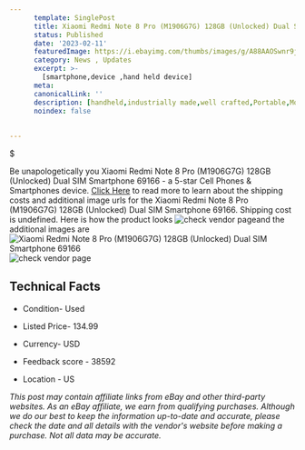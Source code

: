```yaml
---
      template: SinglePost
      title: Xiaomi Redmi Note 8 Pro (M1906G7G) 128GB (Unlocked) Dual SIM Smartphone 69166
      status: Published
      date: '2023-02-11'
      featuredImage: https://i.ebayimg.com/thumbs/images/g/A88AAOSwnr9j3nXG/s-l225.jpg
      category: News , Updates
      excerpt: >-
        [smartphone,device ,hand held device]
      meta:
      canonicalLink: ''
      description: [handheld,industrially made,well crafted,Portable,Mobile,Compact,Convenient,Lightweight,Maneuverable,Man-portable,Miniature,Carriable,Hand-held,Light,Holdable,Transportable,Mobile device,Pocket-sized,On-the-go,Wireless,Cordless,Compact size,Convenient size, smartphone,device ,hand held device]
      noindex: false
      
        
---
```

$

Be unapologetically you Xiaomi Redmi Note 8 Pro (M1906G7G) 128GB (Unlocked) Dual SIM Smartphone 69166 - a 5-star Cell Phones & Smartphones device. [Click Here](https://www.ebay.com/itm/144930469841?hash=item21be8777d1%3Ag%3AA88AAOSwnr9j3nXG&mkevt=1&mkcid=1&mkrid=711-53200-19255-0&campid=%253CePNCampaignId%253E&customid=%253CreferenceId%253E&toolid=10049) to read more to learn about the shipping costs and additional image urls for the Xiaomi Redmi Note 8 Pro (M1906G7G) 128GB (Unlocked) Dual SIM Smartphone 69166. Shipping cost is undefined. Here is how the product looks ![check vendor page](https://i.ebayimg.com/thumbs/images/g/A88AAOSwnr9j3nXG/s-l225.jpg)and the additional images are![Xiaomi Redmi Note 8 Pro (M1906G7G) 128GB (Unlocked) Dual SIM Smartphone 69166](https://i.ebayimg.com/images/g/A88AAOSwnr9j3nXG/s-l1600.jpg)![check vendor page](https://origin-galleryplus.ebayimg.com/ws/web/144930469841_2_0_1/225x225.jpg,https://origin-galleryplus.ebayimg.com/ws/web/144930469841_3_0_1/225x225.jpg,https://origin-galleryplus.ebayimg.com/ws/web/144930469841_4_0_1/225x225.jpg,https://origin-galleryplus.ebayimg.com/ws/web/144930469841_5_0_1/225x225.jpg,https://origin-galleryplus.ebayimg.com/ws/web/144930469841_6_0_1/225x225.jpg,https://origin-galleryplus.ebayimg.com/ws/web/144930469841_7_0_1/225x225.jpg)



 ## Technical Facts 



     
      

 - Condition- Used 


      

 - Listed Price- 134.99 


      

 - Currency- USD 


      

 - Feedback score - 38592 


      

 - Location - US 


      
      

 *_This post may contain affiliate links from eBay and other third-party websites. As an eBay affiliate, we earn from qualifying purchases. Although we do our best to keep the information up-to-date and accurate, please check the date and all details with the vendor's website before making a purchase. Not all data may be accurate._*







